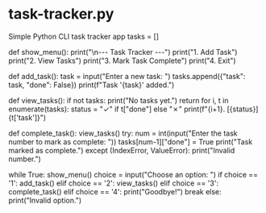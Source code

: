 # task-tracker.py
Simple Python CLI task tracker app
tasks = []

def show_menu():
    print("\n--- Task Tracker ---")
    print("1. Add Task")
    print("2. View Tasks")
    print("3. Mark Task Complete")
    print("4. Exit")

def add_task():
    task = input("Enter a new task: ")
    tasks.append({"task": task, "done": False})
    print(f"Task '{task}' added.")

def view_tasks():
    if not tasks:
        print("No tasks yet.")
        return
    for i, t in enumerate(tasks):
        status = "✓" if t["done"] else "✗"
        print(f"{i+1}. [{status}] {t['task']}")

def complete_task():
    view_tasks()
    try:
        num = int(input("Enter the task number to mark as complete: "))
        tasks[num-1]["done"] = True
        print("Task marked as complete.")
    except (IndexError, ValueError):
        print("Invalid number.")

while True:
    show_menu()
    choice = input("Choose an option: ")
    if choice == '1':
        add_task()
    elif choice == '2':
        view_tasks()
    elif choice == '3':
        complete_task()
    elif choice == '4':
        print("Goodbye!")
        break
    else:
        print("Invalid option.")
